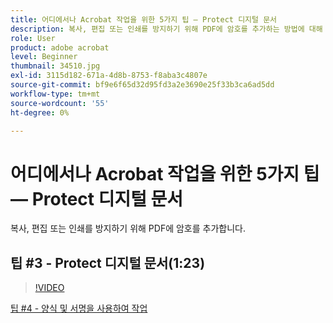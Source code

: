 ```yaml
---
title: 어디에서나 Acrobat 작업을 위한 5가지 팁 — Protect 디지털 문서
description: 복사, 편집 또는 인쇄를 방지하기 위해 PDF에 암호를 추가하는 방법에 대해 알아봅니다
role: User
product: adobe acrobat
level: Beginner
thumbnail: 34510.jpg
exl-id: 3115d182-671a-4d8b-8753-f8aba3c4807e
source-git-commit: bf9e6f65d32d95fd3a2e3690e25f33b3ca6ad5dd
workflow-type: tm+mt
source-wordcount: '55'
ht-degree: 0%

---
```


# 어디에서나 Acrobat 작업을 위한 5가지 팁 — Protect 디지털 문서

복사, 편집 또는 인쇄를 방지하기 위해 PDF에 암호를 추가합니다.

## 팁 #3 - Protect 디지털 문서(1:23)

>[!VIDEO](https://video.tv.adobe.com/v/34510?hidetitle=true)

[팁 #4 - 양식 및 서명을 사용하여 작업](work-with-forms-and-signatures.md)